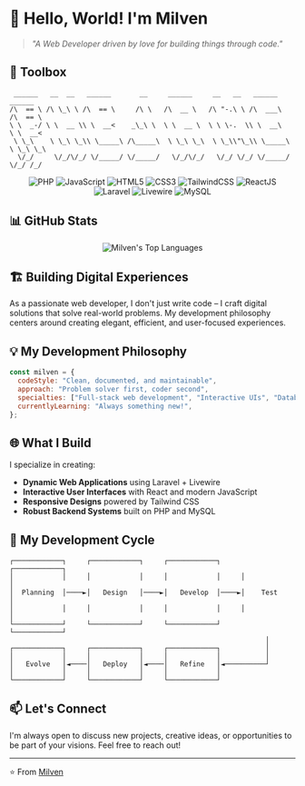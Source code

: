 # 👋 Hello, World! I'm Milven

> *"A Web Developer driven by love for building things through code."*

## 🧰 Toolbox

```
 ______   __  __   ______       __     ______     __   __   ______     ______    
/\  == \ /\ \_\ \ /\  == \     /\ \   /\  __ \   /\ "-.\ \ /\  ___\   /\  == \   
\ \  _-/ \ \  __ \\ \  __<    _\_\ \  \ \  __ \  \ \ \-.  \\ \  __\   \ \  __<   
 \ \_\    \ \_\ \_\\ \_____\ /\_____\  \ \_\ \_\  \ \_\\"\_\\ \_____\  \ \_\ \_\ 
  \/_/     \/_/\/_/ \/_____/ \/_____/   \/_/\/_/   \/_/ \/_/ \/_____/   \/_/ /_/ 
```

<div align="center">
  <img src="https://img.shields.io/badge/PHP-777BB4?style=for-the-badge&logo=php&logoColor=white" alt="PHP" />
  <img src="https://img.shields.io/badge/JavaScript-F7DF1E?style=for-the-badge&logo=javascript&logoColor=black" alt="JavaScript" />
  <img src="https://img.shields.io/badge/HTML5-E34F26?style=for-the-badge&logo=html5&logoColor=white" alt="HTML5" />
  <img src="https://img.shields.io/badge/CSS3-1572B6?style=for-the-badge&logo=css3&logoColor=white" alt="CSS3" />
  <img src="https://img.shields.io/badge/Tailwind_CSS-38B2AC?style=for-the-badge&logo=tailwind-css&logoColor=white" alt="TailwindCSS" />
  <img src="https://img.shields.io/badge/React-20232A?style=for-the-badge&logo=react&logoColor=61DAFB" alt="ReactJS" />
  <img src="https://img.shields.io/badge/Laravel-FF2D20?style=for-the-badge&logo=laravel&logoColor=white" alt="Laravel" />
  <img src="https://img.shields.io/badge/Livewire-FB70A9?style=for-the-badge&logo=livewire&logoColor=white" alt="Livewire" />
  <img src="https://img.shields.io/badge/MySQL-4479A1?style=for-the-badge&logo=mysql&logoColor=white" alt="MySQL" />
</div>


## 📊 GitHub Stats

<div align="center">
 <!-- <img src="https://github-readme-stats.vercel.app/api?username=milvenalbia&show_icons=true&count_private=true&theme=react&hide_border=true&bg_color=0D1117" alt="Milven's GitHub Stats" /> -->
  <img src="https://github-readme-stats.vercel.app/api/top-langs/?username=milvenalbia&langs_count=8&count_private=true&layout=compact&theme=react&hide_border=true&bg_color=0D1117" alt="Milven's Top Languages" />
</div>


## 🏗️ Building Digital Experiences

As a passionate web developer, I don't just write code – I craft digital solutions that solve real-world problems. My development philosophy centers around creating elegant, efficient, and user-focused experiences.

## 💡 My Development Philosophy

```js
const milven = {
  codeStyle: "Clean, documented, and maintainable",
  approach: "Problem solver first, coder second",
  specialties: ["Full-stack web development", "Interactive UIs", "Database optimization"],
  currentlyLearning: "Always something new!",
};
```

## 🌐 What I Build

I specialize in creating:

- **Dynamic Web Applications** using Laravel + Livewire
- **Interactive User Interfaces** with React and modern JavaScript
- **Responsive Designs** powered by Tailwind CSS
- **Robust Backend Systems** built on PHP and MySQL

## 🔄 My Development Cycle

```
┌────────────┐     ┌────────────┐     ┌────────────┐     ┌────────────┐
│            │     │            │     │            │     │            │
│  Planning  │────►│   Design   │────►│   Develop  │────►│    Test    │
│            │     │            │     │            │     │            │
└────────────┘     └────────────┘     └────────────┘     └────────────┘
                                                               │
┌────────────┐     ┌────────────┐     ┌────────────┐           │
│            │     │            │     │            │           │
│   Evolve   │◄────│   Deploy   │◄────│   Refine   │◄──────────┘
│            │     │            │     │            │
└────────────┘     └────────────┘     └────────────┘
```
<!--
## 🔥 Streak Stats

<div align="center">
  <img src="https://github-readme-streak-stats.herokuapp.com/?user=milven&theme=black-ice&hide_border=true&stroke=0000&background=0D1117" alt="Milven's Streak Stats" />
</div>
-->

## 📫 Let's Connect

I'm always open to discuss new projects, creative ideas, or opportunities to be part of your visions. Feel free to reach out!

---

⭐️ From [Milven](https://github.com/milvenalbia)
